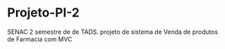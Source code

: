 # Projeto-PI-2
SENAC 2 semestre de de TADS.
projeto de sistema de Venda de produtos de Farmacia
com MVC
